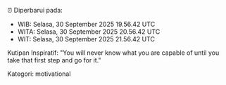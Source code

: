 ⏰ Diperbarui pada:
- WIB: Selasa, 30 September 2025 19.56.42 UTC
- WITA: Selasa, 30 September 2025 20.56.42 UTC
- WIT: Selasa, 30 September 2025 21.56.42 UTC

Kutipan Inspiratif:
"You will never know what you are capable of until you take that first step and go for it."


Kategori: motivational

